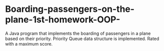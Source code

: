 # Boarding-passengers-on-the-plane-1st-homework-OOP-
A Java program that implements the boarding of passengers in a plane based on their priority. Priority Queue data structure is implemented. Rated with a maximum score.
